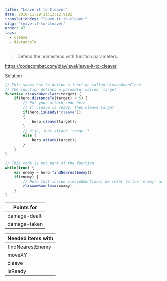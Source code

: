 ```yaml
---
title: "Leave it to Cleaver"
date: 2018-11-29T21:13:12.918Z
translationKey: "leave-it-to-cleaver"
slug: "leave-it-to-cleaver"
order: 47
tags:
  - cleave
  - distanceTo
---
```


> Defend the homestead with function parameters.

https://codecombat.com/play/level/leave-it-to-cleaver

Solution

```javascript
// This shows how to define a function called cleaveWhenClose
// The function defines a parameter called `target`
function cleaveWhenClose(target) {
    if(hero.distanceTo(target) < 5) {
        // Put your attack code here
        // If cleave is ready, then cleave target
        if(hero.isReady("cleave"))
        {
            hero.cleave(target);
        }
        // else, just attack `target`!
        else {
            hero.attack(target);
        }
    }
}

// This code is not part of the function.
while(true) {
    var enemy = hero.findNearestEnemy();
    if(enemy) {
        // Note that inside cleaveWhenClose, we refer to the `enemy` as `target`.
        cleaveWhenClose(enemy);
    }
}

```

Points for |
--- |
damage-dealt |
damage-taken |

Needed items with |
--- |
findNearestEnemy |
moveXY |
cleave |
isReady |



